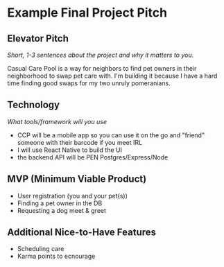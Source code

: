 # Example Final Project Pitch

## Elevator Pitch

_Short, 1-3 sentences about the project and why it matters to you._

Casual Care Pool is a way for neighbors to find pet owners in their neighborhood to swap pet care with. I'm building it because I have a hard time finding good swaps for my two unruly pomeranians.

## Technology

_What tools/framework will you use_

- CCP will be a mobile app so you can use it on the go and "friend" someone with their barcode if you meet IRL
- I will use React Native to build the UI
- the backend API will be PEN Postgres/Express/Node

## MVP (Minimum Viable Product)
- User registration (you and your pet(s))
- Finding a pet owner in the DB
- Requesting a dog meet & greet

## Additional Nice-to-Have Features
- Scheduling care
- Karma points to ecnourage

